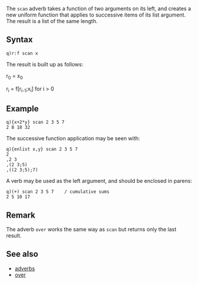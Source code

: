 The `scan` adverb takes a function of two arguments on its left, and creates a new uniform function that applies to successive items of its list argument. The result is a list of the same length.

Syntax
------

    q)r:f scan x

The result is built up as follows:

  
  
r<sub>0</sub> = x<sub>0</sub>

r<sub>i</sub> = f\[r<sub>i-1</sub>;x<sub>i</sub>\] for i &gt; 0

Example
-------

    q){x+2*y} scan 2 3 5 7
    2 8 18 32

The successive function application may be seen with:

    q){enlist x,y} scan 2 3 5 7
    2
    ,2 3
    ,(2 3;5)
    ,((2 3;5);7)

A verb may be used as the left argument, and should be enclosed in parens:

    q)(+) scan 2 3 5 7    / cumulative sums
    2 5 10 17

Remark
------

The adverb `over` works the same way as `scan` but returns only the last result.

See also
--------

-   [adverbs](Reference/Adverb "wikilink")
-   [over](Reference/over "wikilink")

